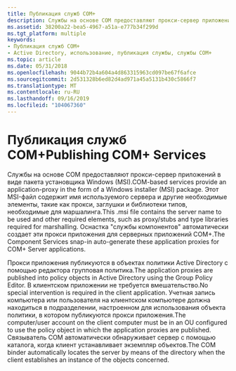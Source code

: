 ```yaml
---
title: Публикация служб COM+
description: Службы на основе COM предоставляют прокси-сервер приложений в виде пакета установщика Windows (MSI).
ms.assetid: 38200a22-bea5-4967-a51a-e777b34f299d
ms.tgt_platform: multiple
keywords:
- Публикация служб COM+
- Active Directory, использование, публикация службы, службы COM+
ms.topic: article
ms.date: 05/31/2018
ms.openlocfilehash: 9044b72b4a604a4d863315963cd097be67f6afce
ms.sourcegitcommit: 2d531328b6ed82d4ad971a45a5131b430c5866f7
ms.translationtype: MT
ms.contentlocale: ru-RU
ms.lasthandoff: 09/16/2019
ms.locfileid: "104067360"
---
```

# <a name="publishing-com-services"></a><span data-ttu-id="074f0-105">Публикация служб COM+</span><span class="sxs-lookup"><span data-stu-id="074f0-105">Publishing COM+ Services</span></span>

<span data-ttu-id="074f0-106">Службы на основе COM предоставляют прокси-сервер приложений в виде пакета установщика Windows (MSI).</span><span class="sxs-lookup"><span data-stu-id="074f0-106">COM-based services provide an application-proxy in the form of a Windows installer (MSI) package.</span></span> <span data-ttu-id="074f0-107">Этот MSI-файл содержит имя используемого сервера и другие необходимые элементы, такие как прокси, заглушки и библиотеки типов, необходимые для маршалинга.</span><span class="sxs-lookup"><span data-stu-id="074f0-107">This .msi file contains the server name to be used and other required elements, such as proxy/stubs and type libraries required for marshalling.</span></span> <span data-ttu-id="074f0-108">Оснастка "службы компонентов" автоматически создает эти прокси приложения для серверных приложений COM+.</span><span class="sxs-lookup"><span data-stu-id="074f0-108">The Component Services snap-in auto-generate these application proxies for COM+ Server applications.</span></span>

<span data-ttu-id="074f0-109">Прокси приложения публикуются в объектах политики Active Directory с помощью редактора групповая политика.</span><span class="sxs-lookup"><span data-stu-id="074f0-109">The application proxies are published into policy objects in Active Directory using the Group Policy Editor.</span></span> <span data-ttu-id="074f0-110">В клиентском приложении не требуется вмешательство.</span><span class="sxs-lookup"><span data-stu-id="074f0-110">No special intervention is required in the client application.</span></span> <span data-ttu-id="074f0-111">Учетная запись компьютера или пользователя на клиентском компьютере должна находиться в подразделении, настроенном для использования объекта политики, в котором публикуются прокси приложения.</span><span class="sxs-lookup"><span data-stu-id="074f0-111">The computer/user account on the client computer must be in an OU configured to use the policy object in which the application proxies are published.</span></span> <span data-ttu-id="074f0-112">Связыватель COM автоматически обнаруживает сервер с помощью каталога, когда клиент устанавливает экземпляр объектов.</span><span class="sxs-lookup"><span data-stu-id="074f0-112">The COM binder automatically locates the server by means of the directory when the client establishes an instance of the objects concerned.</span></span>

 

 




